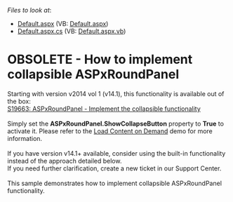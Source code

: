 <!-- default file list -->
*Files to look at*:

* [Default.aspx](./CS/WebSite/Default.aspx) (VB: [Default.aspx](./VB/WebSite/Default.aspx))
* [Default.aspx.cs](./CS/WebSite/Default.aspx.cs) (VB: [Default.aspx.vb](./VB/WebSite/Default.aspx.vb))
<!-- default file list end -->
# OBSOLETE - How to implement collapsible ASPxRoundPanel


<p>Starting with version v2014 vol 1 (v14.1), this functionality is available out of the box:<br /><a href="https://www.devexpress.com/Support/Center/p/S19663">S19663: ASPxRoundPanel - Implement the collapsible functionality</a><br /><br />Simply set the <strong>ASPxRoundPanel.ShowCollapseButton</strong> property to <strong>True</strong> to activate it. Please refer to the <a href="http://demos.devexpress.com/ASPxMultiUseControlsDemos/RoundPanel/LoadOnDemand.aspx">Load Content on Demand</a> demo for more information.<br /><br />If you have version v14.1+ available, consider using the built-in functionality instead of the approach detailed below.<br />If you need further clarification, create a new ticket in our Support Center. <br /><br />This sample demonstrates how to implement collapsible ASPxRoundPanel functionality.</p>

<br/>


